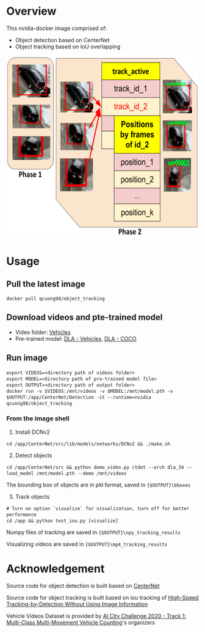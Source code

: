 # Overview 
This nvidia-docker image comprised of: 
- Object detection based on CenterNet
- Object tracking based on IoU overlapping

<p align="center">
    <img width="600" height="480" src="pipeline_git.png">
</p>

# Usage 
## Pull the latest image
```
docker pull qcuong98/object_tracking
```

## Download videos and pte-trained model
- Video folder: [Vehicles](https://drive.google.com/drive/folders/1w9QAbuqD0sEwXnYJfpmSupl8tqh1Mmww)
- Pre-trained model: [DLA - Vehicles](https://drive.google.com/file/d/1H4d0q0Pn42GY4rYtm9UwHN4-uIyTKx6v/), [DLA - COCO](https://drive.google.com/file/d/1luPC3U-rDRDRWNDHgkIuOdq-XLkj_T2a/)

## Run image
```
export VIDEOS=<directory path of videos folder>
export MODEL=<directory path of pre-trained model file>
export OUTPUT=<directory path of output folder>
docker run -v $VIDEOS:/mnt/videos -v $MODEL:/mnt/model.pth -v $OUTPUT:/app/CenterNet/Detection -it --runtime=nvidia qcuong98/object_tracking
```
### From the image shell
1. Install DCNv2
```
cd /app/CenterNet/src/lib/models/networks/DCNv2 && ./make.sh
```

2. Detect objects
```
cd /app/CenterNet/src && python demo_video.py ctdet --arch dla_34 --load_model /mnt/model.pth --demo /mnt/videos
```
The bounding box of objects are in pkl format, saved in ```{$OUTPUT}\bboxes```

3. Track objects
```
# Turn on option `visualize` for visualization, turn off for better performance
cd /app && python test_iou.py [visualize]
```

Numpy files of tracking are saved in ```{$OUTPUT}\npy_tracking_results```

Visualizing videos are saved in ```{$OUTPUT}\mp4_tracking_results```

# Acknowledgement

Source code for object detection is built based on [CenterNet](https://github.com/xingyizhou/CenterNet.git)

Source code for object tracking is built based on iou tracking of [High-Speed Tracking-by-Detection Without Using Image Information](https://github.com/bochinski/iou-tracker)

Vehicle Videos Dataset is provided by [AI City Challenge 2020 - Track 1: Multi-Class Multi-Movement Vehicle Counting](https://www.aicitychallenge.org/)'s organizers